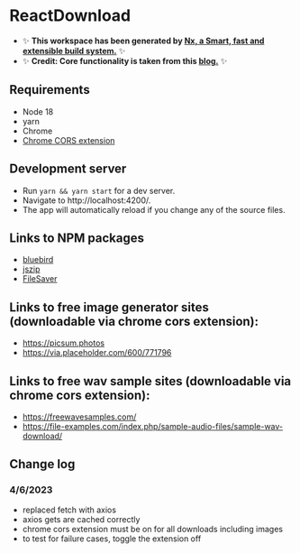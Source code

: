 # ReactDownload

- ✨ **This workspace has been generated by [Nx, a Smart, fast and extensible build system.](https://nx.dev)** ✨
- ✨ **Credit: Core functionality is taken from this [blog.](https://huynvk.dev/blog/download-files-and-zip-them-in-your-browsers-using-javascript)** ✨

## Requirements

- Node 18
- yarn
- Chrome
- [Chrome CORS extension](https://chrome.google.com/webstore/detail/allow-cors-access-control/lhobafahddgcelffkeicbaginigeejlf?hl=en)

## Development server

- Run `yarn && yarn start` for a dev server.
- Navigate to http://localhost:4200/.
- The app will automatically reload if you change any of the source files.

## Links to NPM packages

- [bluebird](https://www.npmjs.com/package/bluebird)
- [jszip](https://www.npmjs.com/package/jszip)
- [FileSaver](https://github.com/eligrey/FileSaver.js)

## Links to free image generator sites (downloadable via chrome cors extension):

- https://picsum.photos
- https://via.placeholder.com/600/771796

## Links to free wav sample sites (downloadable via chrome cors extension):

- https://freewavesamples.com/
- https://file-examples.com/index.php/sample-audio-files/sample-wav-download/

## Change log

### 4/6/2023

- replaced fetch with axios
- axios gets are cached correctly
- chrome cors extension must be on for all downloads including images
- to test for failure cases, toggle the extension off
